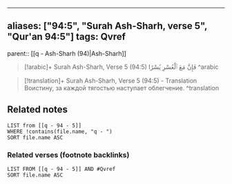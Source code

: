 
---
aliases: ["94:5", "Surah Ash-Sharh, verse 5", "Qur'an 94:5"]
tags: Qvref
---

parent:: [[q - Ash-Sharh (94)|Ash-Sharh]]

> [!arabic]+ Surah Ash-Sharh, Verse 5 (94:5)
> <span class="quran-arabic">فَإِنَّ مَعَ ٱلْعُسْرِ يُسْرًا</span>
^arabic

> [!translation]+ Surah Ash-Sharh, Verse 5 (94:5) - Translation
> Воистину, за каждой тягостью наступает облегчение.
^translation



## Related notes
```dataview
LIST from [[q - 94 - 5]]
WHERE !contains(file.name, "q - ")
SORT file.name ASC
```

### Related verses (footnote backlinks)
```dataview
LIST FROM [[q - 94 - 5]] AND #Qvref
SORT file.name ASC
```

